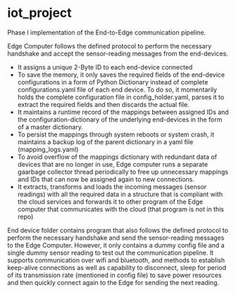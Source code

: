 # iot_project

Phase I implementation of the End-to-Edge communication pipeline.

Edge Computer follows the defined protocol to perform the necessary handshake and accept the sensor-reading messages from the end-devices.

 - It assigns a unique 2-Byte ID to each end-device connected
 - To save the memory, it only saves the required fields of the end-device configurations in a form of Python Dictionary instead of complete configurations.yaml file of each end device. To do so, it momentarily holds the complete configuration file in config_holder.yaml, parses it to extract the required fields and then discards the actual file.
 - It maintains a runtime record of the mappings between assigned IDs and the configuration-dictionary of the underlying end-devices in the form of a master dictionary.
 - To persist the mappings through system reboots or system crash, it maintains a backup log of the parent dictionary in a yaml file (mapping_logs.yaml)
 - To avoid overflow of the mappings dictionary with redundant data of devices that are no longer in use, Edge computer runs a separate gaarbage collector thread periodically to free up unnecessary mappings and IDs that can now be assigned again to new connections.
 - It extracts, transforms and loads the incoming messages (sensor readings) with all the required data in a structure that is compliant with the cloud services and forwards it to other program of the Edge computer that communicates with the cloud (that program is not in this repo)
 
End device folder contains program that also follows the defined protocol to perform the necessary handshake and send the sensor-reading messages to the Edge Computer.
However, it only contains a dummy config file and a single dummy sensor reading to test out the communication pipeline. It supports communication over wifi and bluetooth, and methods to establish keep-alive connections as well as capability to disconnect, sleep for period of its transmission rate (mentioned in config file) to save power resources and then quickly connect again to the Edge for sending the next reading. 

